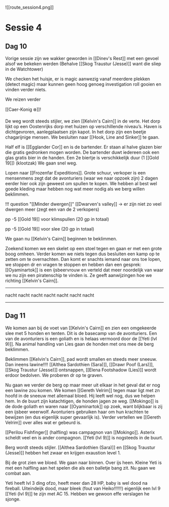 ![[route_session4.png]]

# Sessie 4

## Dag 10

Vorige sessie zijn we wakker geworden in [[Dinev's Rest]] met een gevoel alsof we bekeken werden (Behalve [[Skog Traustur (Jesse)]] want die sliep in de Watchtower)

We checken het huisje, er is magic aanwezig vanaf meerdere plekken (detect magic) maar kunnen geen hoog genoeg investigation roll gooien en vinden verder niets.

We reizen verder

[[Caer-Konig ❄️]]!

De weg wordt steeds stijler, we zien [[Kelvin's Cairn]] in de verte. Het dorp lijkt op een Oostenrijks dorp met huizen op verschillende niveau’s. Haven is dichtgevroren, aanlegplaatsen zijn kapot. In het dorp zijn een beetje chagarijnige mensen. We besluiten naar [[Hook, Line and Sinker]] te gaan.

Half elf is [[Egglander Cor]] en is de bartender. Er staan al halve glazen bier die gratis gedronken mogen worden. De bartender duwt iedereen ook een glas gratis bier in de handen. Een 2e biertje is verschikkelijk duur (1 [[Gold 19]]) (klootzak) We gaan snel weg.

Lopen naar [[Frozenfar Expeditions]]. Grote schuur, verkoper is een mensenmens zegt dat de avonturiers (waar we naar opzoek zijn) 2 dagen eerder hier ook zijn geweest om spullen te kopen. We hebben al best wel goede kleding maar hebben nog wat meer nodig als we berg willen beklimmen.

!!! question "[[Minder dwergen]]"
	[[Dwarven's valley]] → er zijn niet zo veel dwergen meer (zegt een van de 2 verkopers)

pp -5 [[Gold 19]] voor klimspullen (20 gp in totaal)

pp -5 [[Gold 19]] voor slee (20 gp in totaal)

We gaan nu [[Kelvin's Cairn]] beginnen te beklimmen.

Zoekend komen we een skelet op een stoel tegen en gaan er met een grote boog omheen. Verder komen we niets tegen dus besluiten een kamp op te zetten om te overnachten. Dan komt er snachts iemand naar ons toe lopen, we stoppen dr en vragen te stoppen en hebben dan een gesprek: [[Oyaminartok]] is een ijsbeervrouw en verteld dat meer noordelijk van waar we nu zijn een piratenschip te vinden is. Ze geeft aanwijzingen hoe we richting [[Kelvin's Cairn]].

---

nacht nacht nacht nacht nacht nacht nacht

---

## Dag 11

We komen aan bij de voet van [[Kelvin's Cairn]] en zien een omgekeerde slee met 5 honden en tenten. Dit is de basecamp van de avonturiers. Een van de avonturiers is een goliath en is helaas vermoord door de [[Yeti (lvl 9)]]. Na animal handling van Lies gaan de honden met ons mee de berg beklimmen.

Beklimmen [[Kelvin's Cairn]], pad wordt smallen en steeds meer sneeuw. Dan ineens lawine!!!! [[Althea Sardothien (Sara)]], [[Drawr Poof (Lars)]], [[Skog Traustur (Jesse)]] ontsnappen, [[Elena Footshadow (Lies)]] wordt erdoor bedolven. We proberen dr op te graven.

Nu gaan we verder de berg op maar meer uit elkaar in het geval dat er nog een lawine zou komen. We komen [[Gereth Velrim]] tegen maar ligt met zn hoofd in de sneeuw met allemaal bloed. Hij leeft wel nog, dus we helpen hem. In de buurt zijn katachtigen, de honden jagen ze weg. [[Mokingo]] is de dode goliath en waren naar [[Oyaminartok]] op zoek, want blijkbaar is zij een ijsbeer weerwolf. Avonturiers gebruiken haar om hun krachten te bewijzen (en dus eigenlijk super gevaarlijk is). Verder vertellen we [[Gereth Velrim]] over alles wat er gebeurd is.

[[Perilou Fishfinger]] (halfling) was campagnon van [[Mokingo]]. Asterix scheldt veel en is ander compagnon. [[Yeti (lvl 9)]] is nogsteeds in de buurt.

Berg wordt steeds stijler. [[Althea Sardothien (Sara)]] en [[Skog Traustur (Jesse)]] hebben het zwaar en krijgen exaustion level 1.

Bij de grot zien we bloed. We gaan naar binnen. Over ijs heen. Kleine Yeti is met een halfling aan het spelen die als een balletje bang zit. Nu gaan we combat aan.

Yeti heeft lvl 3 ding ofzo, heeft meer dan 28 HP, baby is wel dood na fireball. Uiteindeijk dood, maar bleek (fout van Heiko!!!!!!) eigenlijk een lvl 9 [[Yeti (lvl 9)]] te zijn met AC 15. Hebben we gewoon effe verslagen he sjonge.